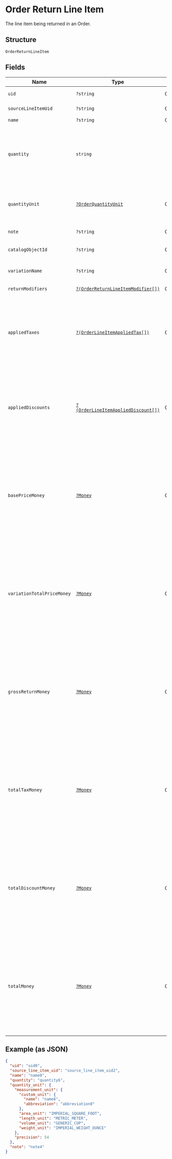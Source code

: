 
# Order Return Line Item

The line item being returned in an Order.

## Structure

`OrderReturnLineItem`

## Fields

| Name | Type | Tags | Description | Getter | Setter |
|  --- | --- | --- | --- | --- | --- |
| `uid` | `?string` | Optional | Unique identifier for this return line item entry. | getUid(): ?string | setUid(?string uid): void |
| `sourceLineItemUid` | `?string` | Optional | `uid` of the LineItem in the original sale Order. | getSourceLineItemUid(): ?string | setSourceLineItemUid(?string sourceLineItemUid): void |
| `name` | `?string` | Optional | The name of the line item. | getName(): ?string | setName(?string name): void |
| `quantity` | `string` |  | The quantity returned, formatted as a decimal number.<br>For example: `"3"`.<br><br>Line items with a `quantity_unit` can have non-integer quantities.<br>For example: `"1.70000"`. | getQuantity(): string | setQuantity(string quantity): void |
| `quantityUnit` | [`?OrderQuantityUnit`](/doc/models/order-quantity-unit.md) | Optional | Contains the measurement unit for a quantity and a precision which<br>specifies the number of digits after the decimal point for decimal quantities. | getQuantityUnit(): ?OrderQuantityUnit | setQuantityUnit(?OrderQuantityUnit quantityUnit): void |
| `note` | `?string` | Optional | The note of the returned line item. | getNote(): ?string | setNote(?string note): void |
| `catalogObjectId` | `?string` | Optional | The [CatalogItemVariation](#type-catalogitemvariation) id applied to this returned line item. | getCatalogObjectId(): ?string | setCatalogObjectId(?string catalogObjectId): void |
| `variationName` | `?string` | Optional | The name of the variation applied to this returned line item. | getVariationName(): ?string | setVariationName(?string variationName): void |
| `returnModifiers` | [`?(OrderReturnLineItemModifier[])`](/doc/models/order-return-line-item-modifier.md) | Optional | The [CatalogModifier](#type-catalogmodifier)s applied to this line item. | getReturnModifiers(): ?array | setReturnModifiers(?array returnModifiers): void |
| `appliedTaxes` | [`?(OrderLineItemAppliedTax[])`](/doc/models/order-line-item-applied-tax.md) | Optional | The list of references to `OrderReturnTax` entities applied to the returned line item. Each<br>`OrderLineItemAppliedTax` has a `tax_uid` that references the `uid` of a top-level<br>`OrderReturnTax` applied to the returned line item. On reads, the amount applied<br>is populated. | getAppliedTaxes(): ?array | setAppliedTaxes(?array appliedTaxes): void |
| `appliedDiscounts` | [`?(OrderLineItemAppliedDiscount[])`](/doc/models/order-line-item-applied-discount.md) | Optional | The list of references to `OrderReturnDiscount` entities applied to the returned line item. Each<br>`OrderLineItemAppliedDiscount` has a `discount_uid` that references the `uid` of a top-level<br>`OrderReturnDiscount` applied to the returned line item. On reads, the amount<br>applied is populated. | getAppliedDiscounts(): ?array | setAppliedDiscounts(?array appliedDiscounts): void |
| `basePriceMoney` | [`?Money`](/doc/models/money.md) | Optional | Represents an amount of money. `Money` fields can be signed or unsigned.<br>Fields that do not explicitly define whether they are signed or unsigned are<br>considered unsigned and can only hold positive amounts. For signed fields, the<br>sign of the value indicates the purpose of the money transfer. See<br>[Working with Monetary Amounts](https://developer.squareup.com/docs/build-basics/working-with-monetary-amounts)<br>for more information. | getBasePriceMoney(): ?Money | setBasePriceMoney(?Money basePriceMoney): void |
| `variationTotalPriceMoney` | [`?Money`](/doc/models/money.md) | Optional | Represents an amount of money. `Money` fields can be signed or unsigned.<br>Fields that do not explicitly define whether they are signed or unsigned are<br>considered unsigned and can only hold positive amounts. For signed fields, the<br>sign of the value indicates the purpose of the money transfer. See<br>[Working with Monetary Amounts](https://developer.squareup.com/docs/build-basics/working-with-monetary-amounts)<br>for more information. | getVariationTotalPriceMoney(): ?Money | setVariationTotalPriceMoney(?Money variationTotalPriceMoney): void |
| `grossReturnMoney` | [`?Money`](/doc/models/money.md) | Optional | Represents an amount of money. `Money` fields can be signed or unsigned.<br>Fields that do not explicitly define whether they are signed or unsigned are<br>considered unsigned and can only hold positive amounts. For signed fields, the<br>sign of the value indicates the purpose of the money transfer. See<br>[Working with Monetary Amounts](https://developer.squareup.com/docs/build-basics/working-with-monetary-amounts)<br>for more information. | getGrossReturnMoney(): ?Money | setGrossReturnMoney(?Money grossReturnMoney): void |
| `totalTaxMoney` | [`?Money`](/doc/models/money.md) | Optional | Represents an amount of money. `Money` fields can be signed or unsigned.<br>Fields that do not explicitly define whether they are signed or unsigned are<br>considered unsigned and can only hold positive amounts. For signed fields, the<br>sign of the value indicates the purpose of the money transfer. See<br>[Working with Monetary Amounts](https://developer.squareup.com/docs/build-basics/working-with-monetary-amounts)<br>for more information. | getTotalTaxMoney(): ?Money | setTotalTaxMoney(?Money totalTaxMoney): void |
| `totalDiscountMoney` | [`?Money`](/doc/models/money.md) | Optional | Represents an amount of money. `Money` fields can be signed or unsigned.<br>Fields that do not explicitly define whether they are signed or unsigned are<br>considered unsigned and can only hold positive amounts. For signed fields, the<br>sign of the value indicates the purpose of the money transfer. See<br>[Working with Monetary Amounts](https://developer.squareup.com/docs/build-basics/working-with-monetary-amounts)<br>for more information. | getTotalDiscountMoney(): ?Money | setTotalDiscountMoney(?Money totalDiscountMoney): void |
| `totalMoney` | [`?Money`](/doc/models/money.md) | Optional | Represents an amount of money. `Money` fields can be signed or unsigned.<br>Fields that do not explicitly define whether they are signed or unsigned are<br>considered unsigned and can only hold positive amounts. For signed fields, the<br>sign of the value indicates the purpose of the money transfer. See<br>[Working with Monetary Amounts](https://developer.squareup.com/docs/build-basics/working-with-monetary-amounts)<br>for more information. | getTotalMoney(): ?Money | setTotalMoney(?Money totalMoney): void |

## Example (as JSON)

```json
{
  "uid": "uid0",
  "source_line_item_uid": "source_line_item_uid2",
  "name": "name0",
  "quantity": "quantity6",
  "quantity_unit": {
    "measurement_unit": {
      "custom_unit": {
        "name": "name8",
        "abbreviation": "abbreviation0"
      },
      "area_unit": "IMPERIAL_SQUARE_FOOT",
      "length_unit": "METRIC_METER",
      "volume_unit": "GENERIC_CUP",
      "weight_unit": "IMPERIAL_WEIGHT_OUNCE"
    },
    "precision": 54
  },
  "note": "note4"
}
```

